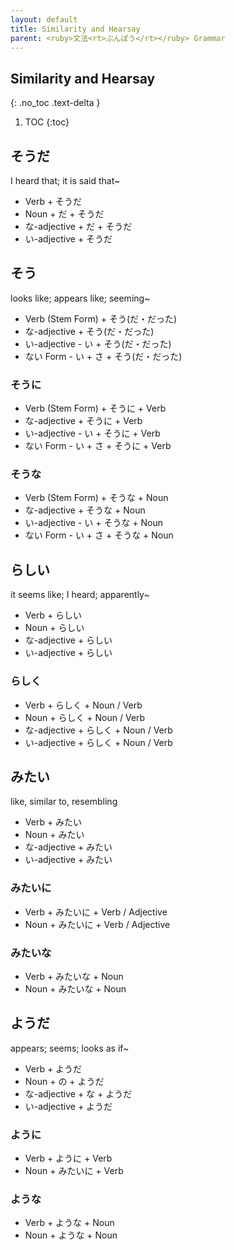 ```yaml
---
layout: default
title: Similarity and Hearsay
parent: <ruby>文法<rt>ぶんぽう</rt></ruby> Grammar
---
```


## Similarity and Hearsay
{: .no_toc .text-delta }

1. TOC
{:toc}

## そうだ
I heard that; it is said that~
- Verb + そうだ
- Noun + だ + そうだ
- な-adjective + だ + そうだ
- い-adjective + そうだ

## そう
looks like; appears like; seeming~
- Verb (Stem Form) + そう(だ・だった)
- な-adjective + そう(だ・だった)
- い-adjective - い + そう(だ・だった)
- ない Form - い + さ + そう(だ・だった)

### そうに
- Verb (Stem Form) + そうに + Verb
- な-adjective + そうに + Verb
- い-adjective - い + そうに + Verb
- ない Form - い + さ + そうに + Verb

### そうな
- Verb (Stem Form) + そうな + Noun
- な-adjective + そうな + Noun
- い-adjective - い + そうな + Noun
- ない Form - い + さ + そうな + Noun

## らしい
it seems like; I heard; apparently~
- Verb + らしい
- Noun + らしい
- な-adjective + らしい
- い-adjective + らしい

### らしく
- Verb + らしく + Noun / Verb
- Noun + らしく + Noun / Verb
- な-adjective + らしく + Noun / Verb
- い-adjective + らしく + Noun / Verb

## みたい
like, similar to, resembling
- Verb + みたい
- Noun + みたい
- な-adjective + みたい
- い-adjective + みたい

### みたいに
- Verb + みたいに + Verb / Adjective
- Noun + みたいに + Verb / Adjective

### みたいな
- Verb + みたいな + Noun
- Noun + みたいな + Noun

## ようだ
appears; seems; looks as if~
- Verb + ようだ
- Noun + の + ようだ
- な-adjective + な + ようだ
- い-adjective + ようだ

### ように
- Verb + ように + Verb
- Noun + みたいに + Verb

### ような
- Verb + ような + Noun
- Noun + ような + Noun
